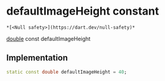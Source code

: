 


# defaultImageHeight constant




    *[<Null safety>](https://dart.dev/null-safety)*


[double](https://api.flutter.dev/flutter/dart-core/double-class.html) const defaultImageHeight
  







## Implementation

```dart
static const double defaultImageHeight = 40;


```







